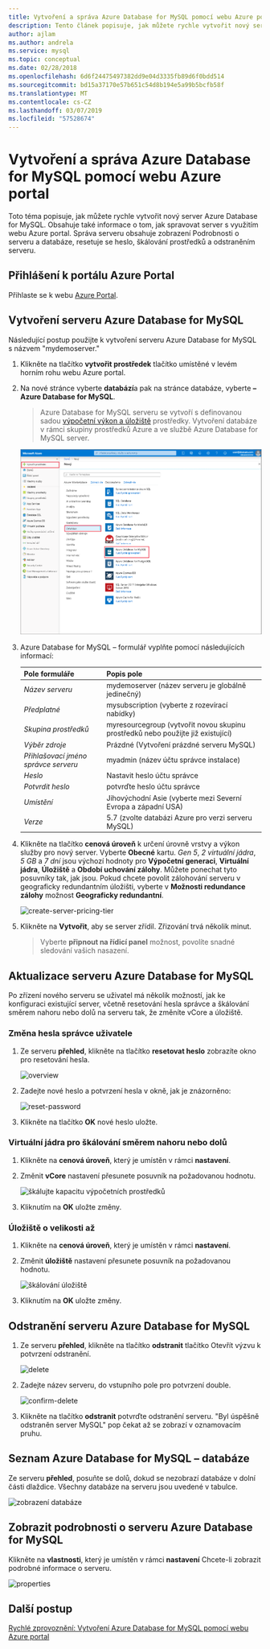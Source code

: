 ```yaml
---
title: Vytvoření a správa Azure Database for MySQL pomocí webu Azure portal
description: Tento článek popisuje, jak můžete rychle vytvořit nový server Azure Database for MySQL a spravovat server pomocí webu Azure Portal.
author: ajlam
ms.author: andrela
ms.service: mysql
ms.topic: conceptual
ms.date: 02/28/2018
ms.openlocfilehash: 6d6f24475497382dd9e04d3335fb89d6f0bdd514
ms.sourcegitcommit: bd15a37170e57b651c54d8b194e5a99b5bcfb58f
ms.translationtype: MT
ms.contentlocale: cs-CZ
ms.lasthandoff: 03/07/2019
ms.locfileid: "57528674"
---
```

# <a name="create-and-manage-azure-database-for-mysql-server-using-azure-portal"></a>Vytvoření a správa Azure Database for MySQL pomocí webu Azure portal
Toto téma popisuje, jak můžete rychle vytvořit nový server Azure Database for MySQL. Obsahuje také informace o tom, jak spravovat server s využitím webu Azure portal. Správa serveru obsahuje zobrazení Podrobnosti o serveru a databáze, resetuje se heslo, škálování prostředků a odstraněním serveru.

## <a name="log-in-to-the-azure-portal"></a>Přihlášení k portálu Azure Portal
Přihlaste se k webu [Azure Portal](https://portal.azure.com).

## <a name="create-an-azure-database-for-mysql-server"></a>Vytvoření serveru Azure Database for MySQL
Následující postup použijte k vytvoření serveru Azure Database for MySQL s názvem "mydemoserver."

1. Klikněte na tlačítko **vytvořit prostředek** tlačítko umístěné v levém horním rohu webu Azure portal.

2. Na nové stránce vyberte **databází**a pak na stránce databáze, vyberte **– Azure Database for MySQL**.

    > Azure Database for MySQL serveru se vytvoří s definovanou sadou [výpočetní výkon a úložiště](./concepts-pricing-tiers.md) prostředky. Vytvoření databáze v rámci skupiny prostředků Azure a ve službě Azure Database for MySQL server.

   ![create-new-server](./media/howto-create-manage-server-portal/create-new-server.png)

3. Azure Database for MySQL – formulář vyplňte pomocí následujících informací:

    | **Pole formuláře** | **Popis pole** |
    |----------------|-----------------------|
    | *Název serveru* | mydemoserver (název serveru je globálně jedinečný) |
    | *Předplatné* | mysubscription (vyberte z rozevírací nabídky) |
    | *Skupina prostředků* | myresourcegroup (vytvořit novou skupinu prostředků nebo použijte již existující) |
    | *Výběr zdroje* | Prázdné (Vytvoření prázdné serveru MySQL) |
    | *Přihlašovací jméno správce serveru* | myadmin (název účtu správce instalace) |
    | *Heslo* | Nastavit heslo účtu správce |
    | *Potvrdit heslo* | potvrďte heslo účtu správce |
    | *Umístění* | Jihovýchodní Asie (vyberte mezi Severní Evropa a západní USA) |
    | *Verze* | 5.7 (zvolte databázi Azure pro verzi serveru MySQL) |

4. Klikněte na tlačítko **cenová úroveň** k určení úrovně vrstvy a výkon služby pro nový server. Vyberte **Obecné** kartu. *Gen 5*, *2 virtuální jádra*, *5 GB* a *7 dní* jsou výchozí hodnoty pro **Výpočetní generaci**, **Virtuální jádra**, **Úložiště** a **Období uchování zálohy**. Můžete ponechat tyto posuvníky tak, jak jsou. Pokud chcete povolit zálohování serveru v geograficky redundantním úložišti, vyberte v **Možnosti redundance zálohy** možnost **Geograficky redundantní**.

   ![create-server-pricing-tier](./media/howto-create-manage-server-portal/create-server-pricing-tier.png)

5. Klikněte na **Vytvořit**, aby se server zřídil. Zřizování trvá několik minut.

    > Vyberte **připnout na řídicí panel** možnost, povolíte snadné sledování vašich nasazení.

## <a name="update-an-azure-database-for-mysql-server"></a>Aktualizace serveru Azure Database for MySQL
Po zřízení nového serveru se uživatel má několik možností, jak ke konfiguraci existující server, včetně resetování hesla správce a škálování směrem nahoru nebo dolů na serveru tak, že změníte vCore a úložiště.

### <a name="change-the-administrator-user-password"></a>Změna hesla správce uživatele
1. Ze serveru **přehled**, klikněte na tlačítko **resetovat heslo** zobrazíte okno pro resetování hesla.

   ![overview](./media/howto-create-manage-server-portal/overview.png)

2. Zadejte nové heslo a potvrzení hesla v okně, jak je znázorněno:

   ![reset-password](./media/howto-create-manage-server-portal/reset-password.png)

3. Klikněte na tlačítko **OK** nové heslo uložte.

### <a name="scale-vcores-updown"></a>Virtuální jádra pro škálování směrem nahoru nebo dolů

1. Klikněte na **cenová úroveň**, který je umístěn v rámci **nastavení**.

2. Změnit **vCore** nastavení přesunete posuvník na požadovanou hodnotu.

    ![škálujte kapacitu výpočetních prostředků](./media/howto-create-manage-server-portal/scale-compute.png)

3. Kliknutím na **OK** uložte změny.

### <a name="scale-storage-up"></a>Úložiště o velikosti až

1. Klikněte na **cenová úroveň**, který je umístěn v rámci **nastavení**.

2. Změnit **úložiště** nastavení přesunete posuvník na požadovanou hodnotu.

    ![škálování úložiště](./media/howto-create-manage-server-portal/scale-storage.png)

3. Kliknutím na **OK** uložte změny.

## <a name="delete-an-azure-database-for-mysql-server"></a>Odstranění serveru Azure Database for MySQL

1. Ze serveru **přehled**, klikněte na tlačítko **odstranit** tlačítko Otevřít výzvu k potvrzení odstranění.

    ![delete](./media/howto-create-manage-server-portal/delete.png)

2. Zadejte název serveru, do vstupního pole pro potvrzení double.

    ![confirm-delete](./media/howto-create-manage-server-portal/confirm.png)

3. Klikněte na tlačítko **odstranit** potvrďte odstranění serveru. "Byl úspěšně odstraněn server MySQL" pop čekat až se zobrazí v oznamovacím pruhu.

## <a name="list-the-azure-database-for-mysql-databases"></a>Seznam Azure Database for MySQL – databáze
Ze serveru **přehled**, posuňte se dolů, dokud se nezobrazí databáze v dolní části dlaždice. Všechny databáze na serveru jsou uvedené v tabulce.

   ![zobrazení databáze](./media/howto-create-manage-server-portal/show-databases.png)

## <a name="show-details-of-an-azure-database-for-mysql-server"></a>Zobrazit podrobnosti o serveru Azure Database for MySQL
Klikněte na **vlastnosti**, který je umístěn v rámci **nastavení** Chcete-li zobrazit podrobné informace o serveru.

![properties](./media/howto-create-manage-server-portal/properties.png)

## <a name="next-steps"></a>Další postup

[Rychlé zprovoznění: Vytvoření Azure Database for MySQL pomocí webu Azure portal](./quickstart-create-mysql-server-database-using-azure-portal.md)